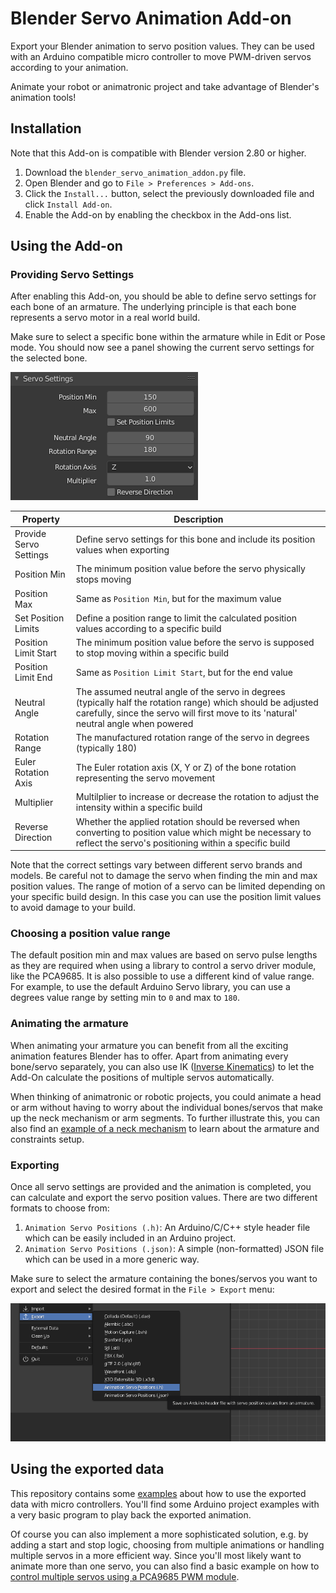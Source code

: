 # Blender Servo Animation Add-on

Export your Blender animation to servo position values. They can be used with an Arduino compatible micro controller to move PWM-driven servos according to your animation.

Animate your robot or animatronic project and take advantage of Blender's animation tools!

## Installation

Note that this Add-on is compatible with Blender version 2.80 or higher.

1. Download the `blender_servo_animation_addon.py` file.
2. Open Blender and go to `File > Preferences > Add-ons`.
3. Click the `Install...` button, select the previously downloaded file and click `Install Add-on`.
4. Enable the Add-on by enabling the checkbox in the Add-ons list.

## Using the Add-on

### Providing Servo Settings

After enabling this Add-on, you should be able to define servo settings for each bone of an armature. The underlying principle is that each bone represents a servo motor in a real world build.

Make sure to select a specific bone within the armature while in Edit or Pose mode. You should now see a panel showing the current servo settings for the selected bone.

![Servo Settings panel](screenshots/servo_settings.png)

| Property               | Description                                                                                                                                                                                           |
| ---------------------- | ----------------------------------------------------------------------------------------------------------------------------------------------------------------------------------------------------- |
| Provide Servo Settings | Define servo settings for this bone and include its position values when exporting                                                                                                                    |
| Position Min           | The minimum position value before the servo physically stops moving                                                                                                                                   |
| Position Max           | Same as `Position Min`, but for the maximum value                                                                                                                                                     |
| Set Position Limits    | Define a position range to limit the calculated position values according to a specific build                                                                                                         |
| Position Limit Start   | The minimum position value before the servo is supposed to stop moving within a specific build                                                                                                        |
| Position Limit End     | Same as `Position Limit Start`, but for the end value                                                                                                                                                 |
| Neutral Angle          | The assumed neutral angle of the servo in degrees (typically half the rotation range) which should be adjusted carefully, since the servo will first move to its 'natural' neutral angle when powered |
| Rotation Range         | The manufactured rotation range of the servo in degrees (typically 180)                                                                                                                               |
| Euler Rotation Axis    | The Euler rotation axis (X, Y or Z) of the bone rotation representing the servo movement                                                                                                              |
| Multiplier             | Multilplier to increase or decrease the rotation to adjust the intensity within a specific build                                                                                                      |
| Reverse Direction      | Whether the applied rotation should be reversed when converting to position value which might be necessary to reflect the servo's positioning within a specific build                                 |

Note that the correct settings vary between different servo brands and models. Be careful not to damage the servo when finding the min and max position values. The range of motion of a servo can be limited depending on your specific build design. In this case you can use the position limit values to avoid damage to your build.

### Choosing a position value range

The default position min and max values are based on servo pulse lengths as they are required when using a library to control a servo driver module, like the PCA9685. It is also possible to use a different kind of value range. For example, to use the default Arduino Servo library, you can use a degrees value range by setting min to `0` and max to `180`.

### Animating the armature

When animating your armature you can benefit from all the exciting animation features Blender has to offer. Apart from animating every bone/servo separately, you can also use IK ([Inverse Kinematics](https://www.youtube.com/watch?v=S-2v_CKmVE8)) to let the Add-On calculate the positions of multiple servos automatically.

When thinking of animatronic or robotic projects, you could animate a head or arm without having to worry about the individual bones/servos that make up the neck mechanism or arm segments. To further illustrate this, you can also find an [example of a neck mechanism](examples/IK/ik.blend) to learn about the armature and constraints setup.

### Exporting

Once all servo settings are provided and the animation is completed, you can calculate and export the servo position values. There are two different formats to choose from:

1. `Animation Servo Positions (.h)`: An Arduino/C/C++ style header file which can be easily included in an Arduino project.
2. `Animation Servo Positions (.json)`: A simple (non-formatted) JSON file which can be used in a more generic way.

Make sure to select the armature containing the bones/servos you want to export and select the desired format in the `File > Export` menu:

![Servo Settings panel](screenshots/export_menu.png)

## Using the exported data

This repository contains some [examples](examples) about how to use the exported data with micro controllers. You'll find some Arduino project examples with a very basic program to play back the exported animation.

Of course you can also implement a more sophisticated solution, e.g. by adding a start and stop logic, choosing from multiple animations or handling multiple servos in a more efficient way. Since you'll most likely want to animate more than one servo, you can also find a basic example on how to [control multiple servos using a PCA9685 PWM module](examples/ArduinoPCA9685/ArduinoPCA9685.ino).